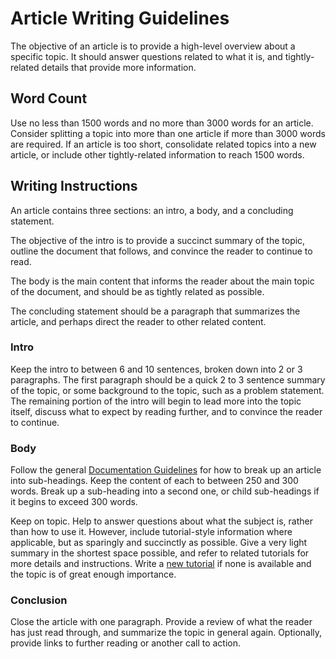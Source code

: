 # Article Writing Guidelines

The objective of an article is to provide a high-level overview about a specific topic. It should answer questions related to what it is, and tightly-related details that provide more information.

## Word Count

Use no less than 1500 words and no more than 3000 words for an article. Consider splitting a topic into more than one article if more than 3000 words are required. If an article is too short, consolidate related topics into a new article, or include other tightly-related information to reach 1500 words.

## Writing Instructions

An article contains three sections: an intro, a body, and a concluding statement. 

The objective of the intro is to provide a succinct summary of the topic, outline the document that follows, and convince the reader to continue to read. 

The body is the main content that informs the reader about the main topic of the document, and should be as tightly related as possible. 

The concluding statement should be a paragraph that summarizes the article, and perhaps direct the reader to other related content.

### Intro

Keep the intro to between 6 and 10 sentences, broken down into 2 or 3 paragraphs. The first paragraph should be a quick 2 to 3 sentence summary of the topic, or some background to the topic, such as a problem statement. The remaining portion of the intro will begin to lead more into the topic itself, discuss what to expect by reading further, and to convince the reader to continue.

### Body

Follow the general [Documentation Guidelines](./) for how to break up an article into sub-headings. Keep the content of each to between 250 and 300 words. Break up a sub-heading into a second one, or child sub-headings if it begins to exceed 300 words.

Keep on topic. Help to answer questions about what the subject is, rather than how to use it. However, include tutorial-style information where applicable, but as sparingly and succinctly as possible. Give a very light summary in the shortest space possible, and refer to related tutorials for more details and instructions. Write a [new tutorial](tutorial-creation-guidelines.md) if none is available and the topic is of great enough importance.

### Conclusion

Close the article with one paragraph. Provide a review of what the reader has just read through, and summarize the topic in general again. Optionally, provide links to further reading or another call to action.

